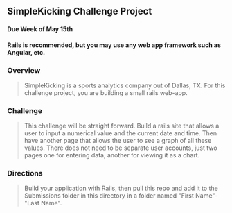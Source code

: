 ## SimpleKicking Challenge Project
#### Due Week of May 15th
#### Rails is recommended, but you may use any web app framework such as Angular, etc.

### Overview
> SimpleKicking is a sports analytics company out of Dallas, TX. For this challenge project, you are building a small rails web-app.

### Challenge
> This challenge will be straight forward. Build a rails site that allows a user to input a numerical value and the current date and time. Then have another page that allows the user to see a graph of all these values. There does not need to be separate user accounts, just two pages one for entering data, another for viewing it as a chart.

### Directions
> Build your application with Rails, then pull this repo and add it to the Submissions folder in this directory in a folder named "First Name"-"Last Name".

